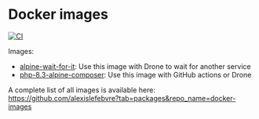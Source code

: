 # Docker images

[![CI](https://github.com/alexislefebvre/docker-images/actions/workflows/push.yaml/badge.svg)](https://github.com/alexislefebvre/docker-images/actions/workflows/push.yaml?query=branch%3Amain)

Images:

- [alpine-wait-for-it](alpine-wait-for-it/): Use this image with Drone to wait for another service
- [php-8.3-alpine-composer](php-8.3-alpine-composer): Use this image with GitHub actions or Drone

A complete list of all images is available here: https://github.com/alexislefebvre?tab=packages&repo_name=docker-images
